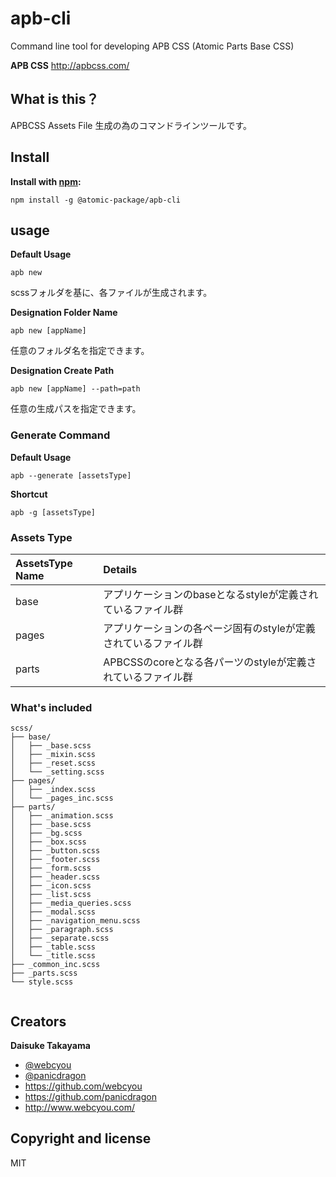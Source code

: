 # apb-cli
Command line tool for developing APB CSS (Atomic Parts Base CSS)

**APB CSS**
http://apbcss.com/


## What is this？
APBCSS Assets File 生成の為のコマンドラインツールです。


## Install

**Install with [npm](https://www.npmjs.com):**

```
npm install -g @atomic-package/apb-cli
```


## usage

**Default Usage**

```
apb new
```

scssフォルダを基に、各ファイルが生成されます。

**Designation Folder Name**

```
apb new [appName]
```

任意のフォルダ名を指定できます。


**Designation Create Path**


```
apb new [appName] --path=path
```

任意の生成パスを指定できます。


### Generate Command


**Default Usage**

```
apb --generate [assetsType]
```

**Shortcut**

```
apb -g [assetsType]
```

### Assets Type

| AssetsType Name | Details    |
|:----------------|:-----------|
| base            | アプリケーションのbaseとなるstyleが定義されているファイル群      |
| pages           | アプリケーションの各ページ固有のstyleが定義されているファイル群       |
| parts           | APBCSSのcoreとなる各パーツのstyleが定義されているファイル群       |



### What's included

```
scss/
├── base/
│   ├── _base.scss
│   ├── _mixin.scss
│   ├── _reset.scss
│   └── _setting.scss
├── pages/
│   ├── _index.scss
│   └── _pages_inc.scss
├── parts/
│   ├── _animation.scss
│   ├── _base.scss
│   ├── _bg.scss
│   ├── _box.scss
│   ├── _button.scss
│   ├── _footer.scss
│   ├── _form.scss
│   ├── _header.scss
│   ├── _icon.scss
│   ├── _list.scss
│   ├── _media_queries.scss
│   ├── _modal.scss
│   ├── _navigation_menu.scss
│   ├── _paragraph.scss
│   ├── _separate.scss
│   ├── _table.scss
│   └── _title.scss
├── _common_inc.scss
├── _parts.scss
└── style.scss    
    
```

## Creators

**Daisuke Takayama**
* [@webcyou](https://twitter.com/webcyou)
* [@panicdragon](https://twitter.com/panicdragon)
* <https://github.com/webcyou>
* <https://github.com/panicdragon>
* <http://www.webcyou.com/>

## Copyright and license
MIT



